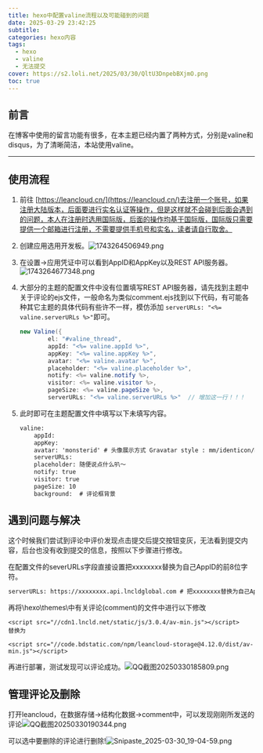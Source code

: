 ```yaml
---
title: hexo中配置valine流程以及可能碰到的问题
date: 2025-03-29 23:42:25
subtitle: 
categories: hexo内容
tags:
  - hexo
  - valine
  - 无法提交
cover: https://s2.loli.net/2025/03/30/QltU3DnpebBXjmO.png
toc: true
---
```

## 前言

在博客中使用的留言功能有很多，在本主题已经内置了两种方式，分别是valine和disqus，为了清晰简洁，本站使用valine。

---

## 使用流程

1. 前往 [https://leancloud.cn/](https://leancloud.cn/)去注册一个账号，如果注册大陆版本，后面要进行实名认证等操作，但是这样就不会碰到后面会遇到的问题，本人在注册时选用国际版，后面的操作均基于国际版，国际版只需要提供一个邮箱进行注册，不需要提供手机号和实名，读者请自行取舍。
2. 创建应用选用开发板。![1743264506949.png](https://s2.loli.net/2025/03/30/iYKawk1ND6PjSnv.png)
3. 在设置->应用凭证中可以看到AppID和AppKey以及REST API服务器。![1743264677348.png](https://s2.loli.net/2025/03/30/7j3tNxB1PCUcf2M.png)
4. 大部分的主题的配置文件中没有位置填写REST API服务器，请先找到主题中关于评论的ejs文件，一般命名为类似comment.ejs找到以下代码，有可能各种其它主题的具体代码有些许不一样，模仿添加 `serverURLs: "<%= valine.serverURLs %>"`即可。

   ```java
   new Valine({
           el: "#valine_thread",
           appId: "<%= valine.appId %>",
           appKey: "<%= valine.appKey %>",
           avatar: "<%= valine.avatar %>",
           placeholder: "<%= valine.placeholder %>",
           notify: <%= valine.notify %>,
           visitor: <%= valine.visitor %>,
           pageSize: <%= valine.pageSize %>,
           serverURLs: "<%= valine.serverURLs %>"  // 增加这一行！！！
   ```
5. 此时即可在主题配置文件中填写以下未填写内容。

   ```apache
   valine:
       appId: 
       appKey: 
       avatar: 'monsterid' # 头像展示方式 Gravatar style : mm/identicon/monsterid/wavatar/retro/hide
       serverURLs: 
       placeholder: 随便说点什么叭～
       notify: true
       visitor: true
       pageSize: 10
       background:  # 评论框背景
   ```

## 遇到问题与解决

这个时候我们尝试到评论中评价发现点击提交后提交按钮变灰，无法看到提交内容，后台也没有收到提交的信息，按照以下步骤进行修改。<br>

在配置文件的severURLs字段直接设置把xxxxxxxx替换为自己AppID的前8位字符。

```apache
serverURLs: https://xxxxxxxx.api.lncldglobal.com # 把xxxxxxxx替换为自己AppID的前8位字符
```

再将\\hexo\\themes\中有关评论(comment)的文件中进行以下修改

```
<script src="//cdn1.lncld.net/static/js/3.0.4/av-min.js"></script>
替换为

<script src="//code.bdstatic.com/npm/leancloud-storage@4.12.0/dist/av-min.js"></script>
```

再进行部署，测试发现可以评论成功。![QQ截图20250330185809.png](https://s2.loli.net/2025/03/30/y4Y8tE6I2sRQ95k.png)

## 管理评论及删除

打开leancloud，在数据存储->结构化数据->comment中，可以发现刚刚所发送的评论![QQ截图20250330190344.png](https://s2.loli.net/2025/03/30/RslnYop7JdQaz14.png)

可以选中要删除的评论进行删除!![Snipaste_2025-03-30_19-04-59.png](https://s2.loli.net/2025/03/30/SVWyBs7H9M8PFn4.png)

